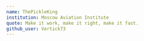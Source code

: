 ```yaml
---
name: ThePickleKing
institution: Moscow Aviation Institute
quote: Make it work, make it right, make it fast.
github_user: Vertick73
---
```

